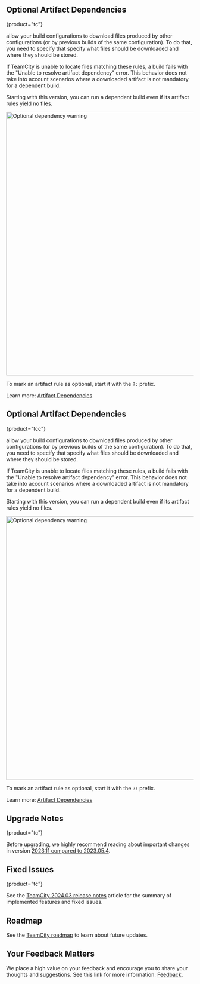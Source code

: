 [//]: # (title: What's New in TeamCity 2024.03)
[//]: # (auxiliary-id: What's New in TeamCity 2024.03;What's New in TeamCity)

<!--OnPrem-->

## Optional Artifact Dependencies
{product="tc"}

[](artifact-dependencies.md) allow your build configurations to download files produced by other configurations (or by previous builds of the same configuration). To do that, you need to specify [](artifact-dependencies.md#Artifacts+Rules) that specify what files should be downloaded and where they should be stored.

If TeamCity is unable to locate files matching these rules, a build fails with the "Unable to resolve artifact dependency" error. This behavior does not take into account scenarios where a downloaded artifact is not mandatory for a dependent build.

Starting with this version, you can run a dependent build even if its artifact rules yield no files.

<img src="dk-relativeBuild-failed.png" width="706" alt="Optional dependency warning"/>

To mark an artifact rule as optional, start it with the `?:` prefix.

Learn more: [Artifact Dependencies](artifact-dependencies.md#Prefix)



<!--Cloud-->

## Optional Artifact Dependencies
{product="tcc"}

[](artifact-dependencies.md) allow your build configurations to download files produced by other configurations (or by previous builds of the same configuration). To do that, you need to specify [](artifact-dependencies.md#Artifacts+Rules) that specify what files should be downloaded and where they should be stored.

If TeamCity is unable to locate files matching these rules, a build fails with the "Unable to resolve artifact dependency" error. This behavior does not take into account scenarios where a downloaded artifact is not mandatory for a dependent build.

Starting with this version, you can run a dependent build even if its artifact rules yield no files.

<img src="dk-relativeBuild-failed.png" width="706" alt="Optional dependency warning"/>

To mark an artifact rule as optional, start it with the `?:` prefix.

Learn more: [Artifact Dependencies](artifact-dependencies.md#Prefix)


## Upgrade Notes
{product="tc"}

Before upgrading, we highly recommend reading about important changes in version <!--LINK!!!!!--> [2023.11 compared to 2023.05.4](upgrade-notes.md#Changes+from+2023.05.4+to+2023.11).

## Fixed Issues
{product="tc"}

See the [TeamCity 2024.03 release notes](teamcity-2024-03-release-notes.md) article for the summary of implemented features and fixed issues.



## Roadmap

See the [TeamCity roadmap](https://www.jetbrains.com/teamcity/roadmap/#teamcity-roadmap) to learn about future updates.

## Your Feedback Matters


We place a high value on your feedback and encourage you to share your thoughts and suggestions. See this link for more information: [Feedback](feedback.md).


